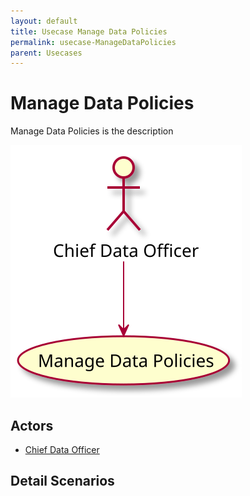 ```yaml
---
layout: default
title: Usecase Manage Data Policies
permalink: usecase-ManageDataPolicies
parent: Usecases
---
```


# Manage Data Policies

Manage Data Policies is the description

![Activities Diagram](./activities.svg)

## Actors

* [Chief Data Officer](actor-cdo)


## Detail Scenarios


  

